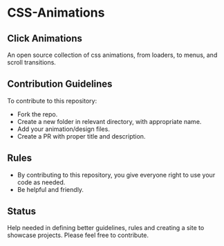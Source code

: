 # CSS-Animations
## Click Animations
An open source collection of css animations, from loaders, to menus, and scroll transitions.


## Contribution Guidelines

To contribute to this repository:

* Fork the repo.
* Create a new folder in relevant directory, with appropriate name.
* Add your animation/design files.
* Create a PR with proper title and description.

## Rules

* By contributing to this repository, you give everyone right to use your code as needed.
* Be helpful and friendly.

## Status

Help needed in defining better guidelines, rules and creating a site to showcase projects. Please feel free to contribute.
